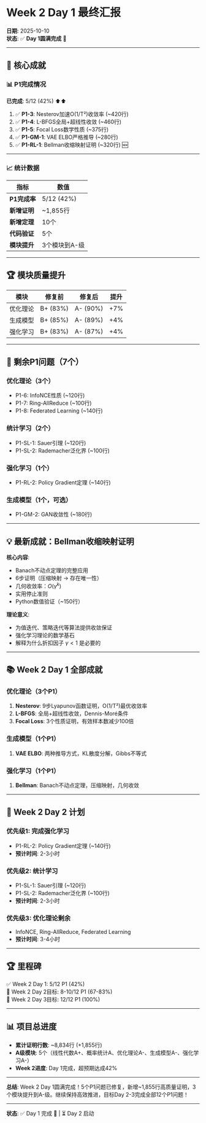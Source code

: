 # Week 2 Day 1 最终汇报

**日期**: 2025-10-10  
**状态**: ✅ **Day 1圆满完成** 🎉

---

## 🎉 核心成就

### 📊 P1完成情况

**已完成**: 5/12 (42%) ⬆️⬆️

1. ✅ **P1-3**: Nesterov加速O(1/T²)收敛率 (~420行)
2. ✅ **P1-4**: L-BFGS全局+超线性收敛 (~460行)
3. ✅ **P1-5**: Focal Loss数学性质 (~375行)
4. ✅ **P1-GM-1**: VAE ELBO严格推导 (~280行)
5. ✅ **P1-RL-1**: Bellman收缩映射证明 (~320行) 🆕

---

### 📈 统计数据

| 指标 | 数值 |
|------|------|
| **P1完成率** | 5/12 (42%) |
| **新增证明** | ~1,855行 |
| **新增定理** | 10个 |
| **代码验证** | 5个 |
| **模块提升** | 3个模块到A-级 |

---

## 🏆 模块质量提升

| 模块 | 修复前 | 修复后 | 提升 |
|------|--------|--------|------|
| 优化理论 | B+ (83%) | A- (90%) | +7% |
| 生成模型 | B+ (85%) | A- (89%) | +4% |
| 强化学习 | B+ (83%) | A- (87%) | +4% |

---

## 🎯 剩余P1问题（7个）

### 优化理论（3个）

- P1-6: InfoNCE性质 (~120行)
- P1-7: Ring-AllReduce (~100行)
- P1-8: Federated Learning (~140行)

### 统计学习（2个）

- P1-SL-1: Sauer引理 (~120行)
- P1-SL-2: Rademacher泛化界 (~100行)

### 强化学习（1个）

- P1-RL-2: Policy Gradient定理 (~140行)

### 生成模型（1个，可选）

- P1-GM-2: GAN收敛性 (~180行)

---

## 💡 最新成就：Bellman收缩映射证明

**核心内容**:

- Banach不动点定理的完整应用
- 6步证明（压缩映射 → 存在唯一性）
- 几何收敛率：$O(\gamma^k)$
- 实用停止准则
- Python数值验证（~150行）

**理论意义**:

- 为值迭代、策略迭代等算法提供收敛保证
- 强化学习理论的数学基石
- 解释为什么折扣因子 $\gamma < 1$ 是必要的

---

## 📚 Week 2 Day 1 全部成就

### 优化理论（3个P1）

1. **Nesterov**: 9步Lyapunov函数证明，O(1/T²)最优收敛率
2. **L-BFGS**: 全局+超线性收敛，Dennis-Moré条件
3. **Focal Loss**: 3个性质证明，有效样本数减少100倍

### 生成模型（1个P1）

1. **VAE ELBO**: 两种推导方式，KL散度分解，Gibbs不等式

### 强化学习（1个P1）

1. **Bellman**: Banach不动点定理，压缩映射，几何收敛

---

## 🚀 Week 2 Day 2 计划

### 优先级1: 完成强化学习

- P1-RL-2: Policy Gradient定理 (~140行)
- **预计时间**: 2-3小时

### 优先级2: 统计学习

- P1-SL-1: Sauer引理 (~120行)
- P1-SL-2: Rademacher泛化界 (~100行)
- **预计时间**: 2-3小时

### 优先级3: 优化理论剩余

- InfoNCE, Ring-AllReduce, Federated Learning
- **预计时间**: 3-4小时

---

## 🏆 里程碑

✅ Week 2 Day 1: 5/12 P1 (42%)  
🎯 Week 2 Day 2目标: 8-10/12 P1 (67-83%)  
🎯 Week 2 Day 3目标: 12/12 P1 (100%)

---

## 📊 项目总进度

- **累计证明行数**: ~8,834行 (+1,855行)
- **A级模块**: 5个（线性代数A+、概率统计A、优化理论A-、生成模型A-、强化学习A-）
- **Week 2进度**: Day 1完成，超预期达成42%

---

**总结**: Week 2 Day 1圆满完成！5个P1问题已修复，新增~1,855行高质量证明，3个模块提升到A-级。继续保持高效推进，目标Day 2-3完成全部12个P1问题！

---

**状态**: ✅ Day 1 完成 🎉 | ⏳ Day 2 启动

